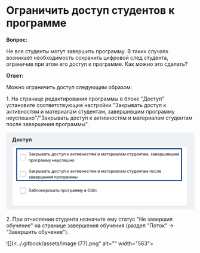 # Ограничить доступ студентов к программе

**Вопрос:**

Не все студенты могут завершить программу. В таких случаях возникает необходимость сохранить цифровой след студента, ограничив при этом его доступ к программе. Как можно это сделать?

**Ответ:**

Можно ограничить доступ следующим образом:

1\. На странице редактирования программы в блоке "Доступ" установите соответствующие настройки "Закрывать доступ к активностям и материалам студентам, завершившим программу неуспешно"/"Закрывать доступ к активностям и материалам студентам после завершения программы".

![](<../.gitbook/assets/image (75).png>)

2\. При отчислении студента назначьте ему статус "Не завершил обучение" на странице завершения обучения (раздел "Поток" -> "Завершить обучение").

![](<../.gitbook/assets/image (77).png" alt="" width="563"><figcaption></figcaption></figure>
